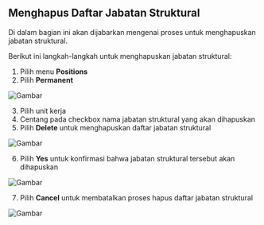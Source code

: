 ## **Menghapus Daftar Jabatan Struktural**

Di dalam bagian ini akan dijabarkan mengenai proses untuk menghapuskan jabatan struktural. 

Berikut ini langkah-langkah untuk menghapuskan jabatan struktural:

1. Pilih menu **Positions**
2. Pilih **Permanent**

![Gambar](_screenshot/.png/?sanitize=true)

3. Pilih unit kerja
4. Centang pada checkbox nama jabatan struktural yang akan dihapuskan
5. Pilih **Delete** untuk menghapuskan daftar jabatan struktural

![Gambar](_screenshot/.png/?sanitize=true)

6. Pilih **Yes** untuk konfirmasi bahwa jabatan struktural tersebut akan dihapuskan

![Gambar](_screenshot/.png/?sanitize=true)

7. Pilih **Cancel** untuk membatalkan proses hapus daftar jabatan struktural

![Gambar](_screenshot/.png/?sanitize=true)